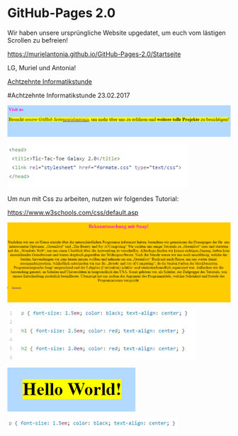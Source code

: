 # GitHub-Pages 2.0

Wir haben unsere ursprüngliche Website upgedatet, um euch vom lästigen Scrollen zu befreien!

https://murielantonia.github.io/GitHub-Pages-2.0/Startseite

LG, Muriel und Antonia!

[Achtzehnte Informatikstunde](#achtzehn)

#Achtzehnte Informatikstunde <a name="achtzehn"><a/>                                                              23.02.2017

![Pages](bilder/Pages27.PNG "Veränderte Schriftgröße auf Website")

![Pages](bilder/Pages28.PNG "Einbindung des externen Stylesheet(CSS)")

Um nun mit Css zu arbeiten, nutzen wir folgendes Tutorial:

https://www.w3schools.com/css/default.asp

![Pages](bilder/Pages29.PNG "  ")

![Pages](bilder/Pages30.PNG " ")

![Pages](bilder/Pages31.PNG "Text mittig")

![Pages](bilder/Pages32.PNG "Neue Textformatierung")




